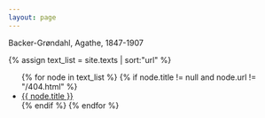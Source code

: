 ```yaml
---
layout: page
---
```


Backer-Grøndahl, Agathe, 1847-1907
<div>
{% assign text_list = site.texts | sort:"url" %}
<ul>
{% for node in text_list %}
  {% if node.title != null and node.url != "/404.html" %}
    <li><a class="sidebar-nav-item{% if page.url == node.url %} active{% endif %}" href="{{ site.baseurl }}{{ node.url }}">{{ node.title }}</a></li>
  {% endif %}
{% endfor %}
</ul>
</div>
